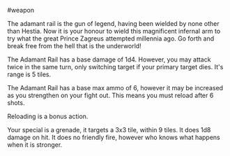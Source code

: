 #weapon

The adamant rail is the gun of legend, having been wielded by none other than Hestia. Now it is your honour to wield this magnificent infernal arm to try what the great Prince Zagreus attempted millennia ago. Go forth and break free from the hell that is the underworld!

The Adamant Rail has a base damage of 1d4. However, you may attack twice in the same turn, only switching target if your primary target dies. It's range is 5 tiles.

The Adamant Rail has a base max ammo of 6, however it may be increased as you strengthen on your fight out. This means you must reload after 6 shots.

Reloading is a bonus action.

Your special is a grenade, it targets a 3x3 tile, within 9 tiles. It does 1d8 damage on hit. It does no friendly fire, however who knows what happens when it is stronger.